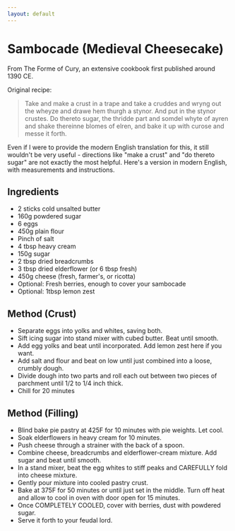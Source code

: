 ```yaml
---
layout: default
---
```


# Sambocade (Medieval Cheesecake)
From The Forme of Cury, an extensive cookbook first published around 1390 CE.

Original recipe:
> Take and make a crust in a trape and take a cruddes and wryng out the wheyze and drawe hem thurgh a stynor. And put in the stynor crustes. Do thereto sugar, the thridde part and somdel whyte of ayren and shake thereinne blomes of elren, and bake it up with curose and messe it forth.

Even if I were to provide the modern English translation for this, it still wouldn't be very useful - directions like "make a crust" and "do thereto sugar" are not exactly the most helpful. Here's a version in modern English, with measurements and instructions.

## Ingredients
* 2 sticks cold unsalted butter
* 160g powdered sugar
* 6 eggs
* 450g plain flour
* Pinch of salt
* 4 tbsp heavy cream
* 150g sugar
* 2 tbsp dried breadcrumbs
* 3 tbsp dried elderflower (or 6 tbsp fresh)
* 450g cheese (fresh, farmer's, or ricotta)
* Optional: Fresh berries, enough to cover your sambocade
* Optional: 1tbsp lemon zest

## Method (Crust)
* Separate eggs into yolks and whites, saving both.
* Sift icing sugar into stand mixer with cubed butter. Beat until smooth.
* Add egg yolks and beat until incorporated. Add lemon zest here if you want.
* Add salt and flour and beat on low until just combined into a loose, crumbly dough.
* Divide dough into two parts and roll each out between two pieces of parchment until 1/2 to 1/4 inch thick.
* Chill for 20 minutes


## Method (Filling)
* Blind bake pie pastry at 425F for 10 minutes with pie weights. Let cool.
* Soak elderflowers in heavy cream for 10 minutes.
* Push cheese through a strainer with the back of a spoon.
* Combine cheese, breadcrumbs and elderflower-cream mixture. Add sugar and beat until smooth.
* In a stand mixer, beat the egg whites to stiff peaks and CAREFULLY fold into cheese mixture.
* Gently pour mixture into cooled pastry crust.
* Bake at 375F for 50 minutes or until just set in the middle. Turn off heat and allow to cool in oven with door open for 15 minutes.
* Once COMPLETELY COOLED, cover with berries, dust with powdered sugar.
* Serve it forth to your feudal lord. 
